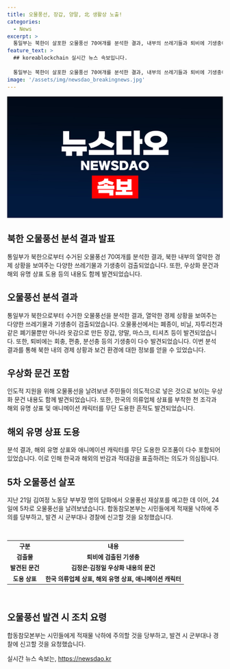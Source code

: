 ```yaml
---
title: 오물풍선, 장갑, 양말, 北 생활상 노출!
categories:
  - News
excerpt: >
  통일부는 북한이 살포한 오물풍선 70여개를 분석한 결과, 내부의 쓰레기들과 퇴비에 기생충이 발견됐다고 발표했다. 이를 통해 북한 내의 열악한 경제 상황이 드러났으며, 김정은·김정일 등의 우상화 내용이 담긴 문건도 발견됐다. 또한, 한국 의류업체의 상표가 도용되거나 해외 유명 상표와 애니메이션 캐릭터를 무단 도용한 모조품들이 발견되었다. 통일부는 오물풍선이 인분을 사용한 지점에서 발사됐다는 분석 결과를 내놨으며, 김여정 부부장의 발언 이후 5차로 살포된 오물풍선에 대해 경고하고 있다.
feature_text: >
  ## koreablockchain 실시간 뉴스 속보입니다.

  통일부는 북한이 살포한 오물풍선 70여개를 분석한 결과, 내부의 쓰레기들과 퇴비에 기생충이 발견됐다고 발표했다. 이를 통해 북한 내의 열악한 경제 상황이 드러났으며, 김정은·김정일 등의 우상화 내용이 담긴 문건도 발견됐다. 또한, 한국 의류업체의 상표가 도용되거나 해외 유명 상표와 애니메이션 캐릭터를 무단 도용한 모조품들이 발견되었다. 통일부는 오물풍선이 인분을 사용한 지점에서 발사됐다는 분석 결과를 내놨으며, 김여정 부부장의 발언 이후 5차로 살포된 오물풍선에 대해 경고하고 있다.
image: '/assets/img/newsdao_breakingnews.jpg'
---
```


<p><img src="/assets/img/newsdao_breakingnews.jpg" alt="koreablockchain 속보" /></p>

<h2 data-ke-size="size26">북한 오물풍선 분석 결과 발표</h2>

<p data-ke-size="size16">통일부가 북한으로부터 수거된 오물풍선 70여개를 분석한 결과, 북한 내부의 열악한 경제 상황을 보여주는 다양한 쓰레기물과 기생충이 검출되었습니다. 또한, 우상화 문건과 해외 유명 상표 도용 등의 내용도 함께 발견되었습니다.</p>

<h2 data-ke-size="size26">오물풍선 분석 결과</h2>

<p data-ke-size="size16">통일부가 북한으로부터 수거한 오물풍선을 분석한 결과, 열악한 경제 상황을 보여주는 다양한 쓰레기물과 기생충이 검출되었습니다. 오물풍선에서는 폐종이, 비닐, 자투리천과 같은 폐기물뿐만 아니라 옷감으로 만든 장갑, 양말, 마스크, 티셔츠 등이 발견되었습니다. 또한, 퇴비에는 회충, 편충, 분선충 등의 기생충이 다수 발견되었습니다. 이번 분석 결과를 통해 북한 내의 경제 상황과 보건 환경에 대한 정보를 얻을 수 있었습니다.</p>

<h2 data-ke-size="size26">우상화 문건 포함</h2>

<p data-ke-size="size16">인도적 지원을 위해 오물풍선을 날려보낸 주민들이 의도적으로 넣은 것으로 보이는 우상화 문건 내용도 함께 발견되었습니다. 또한, 한국의 의류업체 상표를 부착한 천 조각과 해외 유명 상표 및 애니메이션 캐릭터를 무단 도용한 흔적도 발견되었습니다.</p>

<h2 data-ke-size="size26">해외 유명 상표 도용</h2>

<p data-ke-size="size16">분석 결과, 해외 유명 상표와 애니메이션 캐릭터를 무단 도용한 모조품이 다수 포함되어 있었습니다. 이로 인해 한국과 해외의 반감과 적대감을 표출하려는 의도가 의심됩니다.</p>

<h2 data-ke-size="size26">5차 오물풍선 살포</h2>

<p data-ke-size="size16">지난 21일 김여정 노동당 부부장 명의 담화에서 오물풍선 재살포를 예고한 데 이어, 24일에 5차로 오물풍선을 날려보냈습니다. 합동참모본부는 시민들에게 적재물 낙하에 주의를 당부하고, 발견 시 군부대나 경찰에 신고할 것을 요청했습니다.</p>

<p data-ke-size="size16">&nbsp;</p>

<table>
    <tbody>
        <tr>
            <td style="text-align: center; height: 17px;"><b>구분</b></td>
            <td style="text-align: center; height: 17px;"><b>내용</b></td>
        </tr>
        <tr>
            <td style="text-align: center; height: 17px;"><b>검출물</b></td>
            <td style="text-align: center; height: 17px;"><b>퇴비에 검출된 기생충</b></td>
        </tr>
        <tr>
            <td style="text-align: center; height: 17px;"><b>발견된 문건</b></td>
            <td style="text-align: center; height: 17px;"><b>김정은·김정일 우상화 내용의 문건</b></td>
        </tr>
        <tr>
            <td style="text-align: center; height: 17px;"><b>도용 상표</b></td>
            <td style="text-align: center; height: 17px;"><b>한국 의류업체 상표, 해외 유명 상표, 애니메이션 캐릭터</b></td>
        </tr>
    </tbody>
</table>

<p data-ke-size="size16">&nbsp;</p>

<h2 data-ke-size="size26">오물풍선 발견 시 조치 요령</h2>

<p data-ke-size="size16">합동참모본부는 시민들에게 적재물 낙하에 주의할 것을 당부하고, 발견 시 군부대나 경찰에 신고할 것을 요청했습니다.</p>
실시간 뉴스 속보는, <a href="https://newsdao.kr" rel="dofollow">https://newsdao.kr</a>


